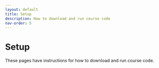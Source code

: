 ```yaml
---
layout: default
title: Setup
description: How to download and run course code
nav-order: 5
---
```


# Setup

These pages have instructions for how to download and run course code.